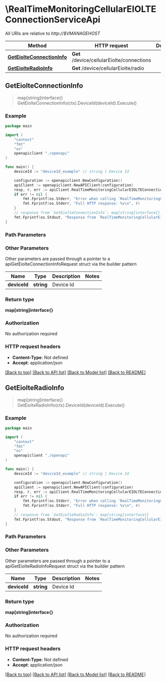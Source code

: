 # \RealTimeMonitoringCellularEIOLTEConnectionServiceApi

All URIs are relative to *http://$VMANAGEHOST*

Method | HTTP request | Description
------------- | ------------- | -------------
[**GetEiolteConnectionInfo**](RealTimeMonitoringCellularEIOLTEConnectionServiceApi.md#GetEiolteConnectionInfo) | **Get** /device/cellularEiolte/connections | 
[**GetEiolteRadioInfo**](RealTimeMonitoringCellularEIOLTEConnectionServiceApi.md#GetEiolteRadioInfo) | **Get** /device/cellularEiolte/radio | 



## GetEiolteConnectionInfo

> map[string]interface{} GetEiolteConnectionInfo(ctx).DeviceId(deviceId).Execute()





### Example

```go
package main

import (
    "context"
    "fmt"
    "os"
    openapiclient "./openapi"
)

func main() {
    deviceId := "deviceId_example" // string | Device Id

    configuration := openapiclient.NewConfiguration()
    apiClient := openapiclient.NewAPIClient(configuration)
    resp, r, err := apiClient.RealTimeMonitoringCellularEIOLTEConnectionServiceApi.GetEiolteConnectionInfo(context.Background()).DeviceId(deviceId).Execute()
    if err != nil {
        fmt.Fprintf(os.Stderr, "Error when calling `RealTimeMonitoringCellularEIOLTEConnectionServiceApi.GetEiolteConnectionInfo``: %v\n", err)
        fmt.Fprintf(os.Stderr, "Full HTTP response: %v\n", r)
    }
    // response from `GetEiolteConnectionInfo`: map[string]interface{}
    fmt.Fprintf(os.Stdout, "Response from `RealTimeMonitoringCellularEIOLTEConnectionServiceApi.GetEiolteConnectionInfo`: %v\n", resp)
}
```

### Path Parameters



### Other Parameters

Other parameters are passed through a pointer to a apiGetEiolteConnectionInfoRequest struct via the builder pattern


Name | Type | Description  | Notes
------------- | ------------- | ------------- | -------------
 **deviceId** | **string** | Device Id | 

### Return type

**map[string]interface{}**

### Authorization

No authorization required

### HTTP request headers

- **Content-Type**: Not defined
- **Accept**: application/json

[[Back to top]](#) [[Back to API list]](../README.md#documentation-for-api-endpoints)
[[Back to Model list]](../README.md#documentation-for-models)
[[Back to README]](../README.md)


## GetEiolteRadioInfo

> map[string]interface{} GetEiolteRadioInfo(ctx).DeviceId(deviceId).Execute()





### Example

```go
package main

import (
    "context"
    "fmt"
    "os"
    openapiclient "./openapi"
)

func main() {
    deviceId := "deviceId_example" // string | Device Id

    configuration := openapiclient.NewConfiguration()
    apiClient := openapiclient.NewAPIClient(configuration)
    resp, r, err := apiClient.RealTimeMonitoringCellularEIOLTEConnectionServiceApi.GetEiolteRadioInfo(context.Background()).DeviceId(deviceId).Execute()
    if err != nil {
        fmt.Fprintf(os.Stderr, "Error when calling `RealTimeMonitoringCellularEIOLTEConnectionServiceApi.GetEiolteRadioInfo``: %v\n", err)
        fmt.Fprintf(os.Stderr, "Full HTTP response: %v\n", r)
    }
    // response from `GetEiolteRadioInfo`: map[string]interface{}
    fmt.Fprintf(os.Stdout, "Response from `RealTimeMonitoringCellularEIOLTEConnectionServiceApi.GetEiolteRadioInfo`: %v\n", resp)
}
```

### Path Parameters



### Other Parameters

Other parameters are passed through a pointer to a apiGetEiolteRadioInfoRequest struct via the builder pattern


Name | Type | Description  | Notes
------------- | ------------- | ------------- | -------------
 **deviceId** | **string** | Device Id | 

### Return type

**map[string]interface{}**

### Authorization

No authorization required

### HTTP request headers

- **Content-Type**: Not defined
- **Accept**: application/json

[[Back to top]](#) [[Back to API list]](../README.md#documentation-for-api-endpoints)
[[Back to Model list]](../README.md#documentation-for-models)
[[Back to README]](../README.md)

